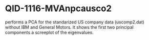 # QID-1116-MVAnpcausco2
performs a PCA for the standarized US company data (uscomp2.dat) without IBM and General Motors. It shows the first two principal components a screeplot of the eigenvalues.
